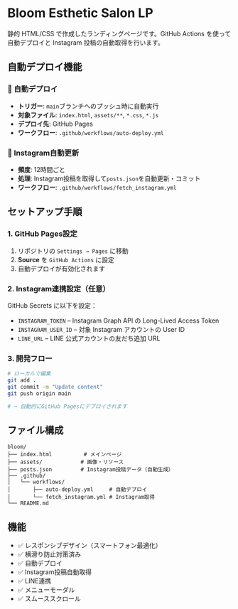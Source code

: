 # Bloom Esthetic Salon LP

静的 HTML/CSS で作成したランディングページです。GitHub Actions を使って自動デプロイと Instagram 投稿の自動取得を行います。

## 自動デプロイ機能

### 🚀 自動デプロイ
- **トリガー**: `main`ブランチへのプッシュ時に自動実行
- **対象ファイル**: `index.html`, `assets/**`, `*.css`, `*.js`
- **デプロイ先**: GitHub Pages
- **ワークフロー**: `.github/workflows/auto-deploy.yml`

### 📱 Instagram自動更新
- **頻度**: 12時間ごと
- **処理**: Instagram投稿を取得して`posts.json`を自動更新・コミット
- **ワークフロー**: `.github/workflows/fetch_instagram.yml`

## セットアップ手順

### 1. GitHub Pages設定
1. リポジトリの `Settings → Pages` に移動
2. **Source** を `GitHub Actions` に設定
3. 自動デプロイが有効化されます

### 2. Instagram連携設定（任意）
GitHub Secrets に以下を設定：
- `INSTAGRAM_TOKEN` – Instagram Graph API の Long-Lived Access Token
- `INSTAGRAM_USER_ID` – 対象 Instagram アカウントの User ID
- `LINE_URL` – LINE 公式アカウントの友だち追加 URL

### 3. 開発フロー
```bash
# ローカルで編集
git add .
git commit -m "Update content"
git push origin main

# → 自動的にGitHub Pagesにデプロイされます
```

## ファイル構成
```
bloom/
├── index.html          # メインページ
├── assets/            # 画像・リソース
├── posts.json         # Instagram投稿データ（自動生成）
├── .github/
│   └── workflows/
│       ├── auto-deploy.yml     # 自動デプロイ
│       └── fetch_instagram.yml # Instagram取得
└── README.md
```

## 機能
- ✅ レスポンシブデザイン（スマートフォン最適化）
- ✅ 横滑り防止対策済み
- ✅ 自動デプロイ
- ✅ Instagram投稿自動取得
- ✅ LINE連携
- ✅ メニューモーダル
- ✅ スムーススクロール
